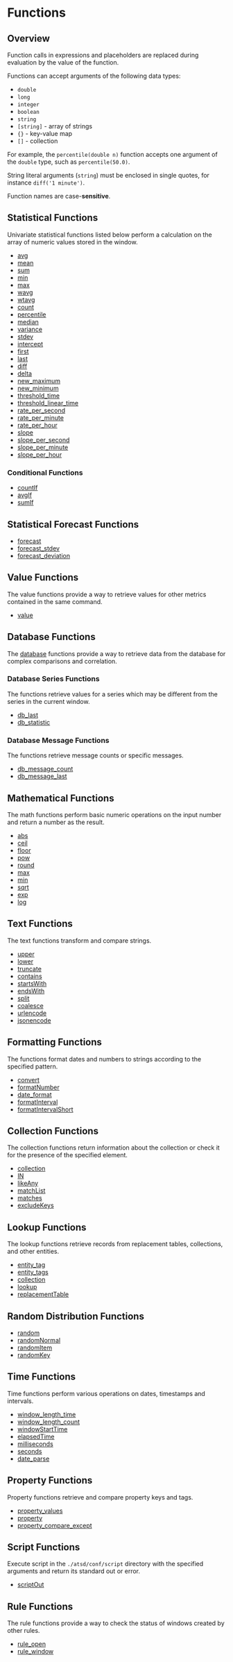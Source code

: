 # Functions

## Overview

Function calls in expressions and placeholders are replaced during evaluation by the value of the function.

Functions can accept arguments of the following data types:

* `double`
* `long`
* `integer`
* `boolean`
* `string`
* `[string]` - array of strings
* `{}` - key-value map
* `[]` - collection

For example, the `percentile(double n)` function accepts one argument of the `double` type, such as `percentile(50.0)`.

String literal arguments (`string`) must be enclosed in single quotes, for instance `diff('1 minute')`.

Function names are case-**sensitive**.

## Statistical Functions

Univariate statistical functions listed below perform a calculation on the array of numeric values stored in the window.

* [avg](functions-statistical.md#avg)
* [mean](functions-statistical.md#mean)
* [sum](functions-statistical.md#sum)
* [min](functions-statistical.md#min)
* [max](functions-statistical.md#max)
* [wavg](functions-statistical.md#wavg)
* [wtavg](functions-statistical.md#wtavg)
* [count](functions-statistical.md#count)
* [percentile](functions-statistical.md#percentile)
* [median](functions-statistical.md#median)
* [variance](functions-statistical.md#variance)
* [stdev](functions-statistical.md#stdev)
* [intercept](functions-statistical.md#intercept)
* [first](functions-statistical.md#first)
* [last](functions-statistical.md#last)
* [diff](functions-statistical.md#diff)
* [delta](functions-statistical.md#delta)
* [new_maximum](functions-statistical.md#new_maximum)
* [new_minimum](functions-statistical.md#new_minimum)
* [threshold_time](functions-statistical.md#threshold_time)
* [threshold_linear_time](functions-statistical.md#threshold_linear_time)
* [rate_per_second](functions-statistical.md#rate_per_second)
* [rate_per_minute](functions-statistical.md#rate_per_minute)
* [rate_per_hour](functions-statistical.md#rate_per_hour)
* [slope](functions-statistical.md#slope)
* [slope_per_second](functions-statistical.md#slope_per_second)
* [slope_per_minute](functions-statistical.md#slope_per_minute)
* [slope_per_hour](functions-statistical.md#slope_per_hour)

### Conditional Functions

* [countIf](functions-statistical.md#countif)
* [avgIf](functions-statistical.md#avgif)
* [sumIf](functions-statistical.md#sumif)

## Statistical Forecast Functions

* [forecast](functions-forecast.md#forecast)
* [forecast_stdev](functions-forecast.md#forecast_stdev)
* [forecast_deviation](functions-forecast.md#forecast_deviation)

## Value Functions

The value functions provide a way to retrieve values for other metrics contained in the same command.

* [value](functions-value.md) 

## Database Functions

The [database](functions-db.md) functions provide a way to retrieve data from the database for complex comparisons and correlation.

### Database Series Functions

The functions retrieve values for a series which may be different from the series in the current window.

* [db_last](functions-db.md#db_laststring-m) 
* [db_statistic](functions-db.md#db_statistic)

### Database Message Functions

The functions retrieve message counts or specific messages.

* [db_message_count](functions-db.md#db_message_count) 
* [db_message_last](functions-db.md#db_message_last) 
 
## Mathematical Functions

The math functions perform basic numeric operations on the input number and return a number as the result.

* [abs](functions-math.md#abs)
* [ceil](functions-math.md#ceil)
* [floor](functions-math.md#floor)
* [pow](functions-math.md#pow)
* [round](functions-math.md#round)
* [max](functions-math.md#max)
* [min](functions-math.md#min)
* [sqrt](functions-math.md#sqrt)
* [exp](functions-math.md#exp)
* [log](functions-math.md#log)

## Text Functions

The text functions transform and compare strings.

* [upper](functions-text.md#upper)
* [lower](functions-text.md#lower)
* [truncate](functions-text.md#truncate)
* [contains](functions-text.md#contains)
* [startsWith](functions-text.md#startswith)
* [endsWith](functions-text.md#endswith)
* [split](functions-text.md#split)
* [coalesce](functions-text.md#coalesce)
* [urlencode](functions-text.md#urlencode)
* [jsonencode](functions-text.md#jsonencode)

## Formatting Functions

The functions format dates and numbers to strings according to the specified pattern.

* [convert](functions-format.md#convert)
* [formatNumber](functions-format.md#formatnumber)
* [date_format](functions-format.md#date_format)
* [formatInterval](functions-format.md#formatinterval)
* [formatIntervalShort](functions-format.md#formatintervalshort)

## Collection Functions

The collection functions return information about the collection or check it for the presence of the specified element.

* [collection](functions-collection.md#collection)
* [IN](functions-collection.md#in)
* [likeAny](functions-collection.md#likeany)
* [matchList](functions-collection.md#matchlist)
* [matches](functions-collection.md#matches)
* [excludeKeys](functions-collection.md#excludekeys)

## Lookup Functions

The lookup functions retrieve records from replacement tables, collections, and other entities.

* [entity_tag](functions-lookup.md#entity_tag)
* [entity_tags](functions-lookup.md#entity_tags)
* [collection](functions-lookup.md#collection)
* [lookup](functions-lookup.md#lookup)
* [replacementTable](functions-lookup.md#replacementtable)

## Random Distribution Functions

* [random](functions-random.md#random) 
* [randomNormal](functions-random.md#randomnormal) 
* [randomItem](functions-random.md#randomitem) 
* [randomKey](functions-random.md#randomkey) 

## Time Functions

Time functions perform various operations on dates, timestamps and intervals.

* [window_length_time](functions-time.md#window_length_time)
* [window_length_count](functions-time.md#window_length_count)
* [windowStartTime](functions-time.md#windowstarttime)
* [elapsedTime](functions-time.md#elapsedtime)
* [milliseconds](functions-time.md#milliseconds)
* [seconds](functions-time.md#seconds)
* [date_parse](functions-time.md#date_parse)

## Property Functions

Property functions retrieve and compare property keys and tags.

* [property_values](functions-property.md#property_valuesstring-s)
* [property](functions-property.md#property)
* [property_compare_except](functions-property.md#property_compare_exceptstring-k)

## Script Functions

Execute script in the `./atsd/conf/script` directory with the specified arguments and return its standard out or error.

* [scriptOut](functions-script.md) 

## Rule Functions

The rule functions provide a way to check the status of windows created by other rules. 

* [rule_open](functions-rule.md#rule_open)
* [rule_window](functions-rule.md#rule_window)
